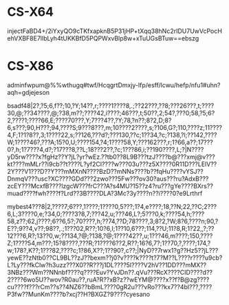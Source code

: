 # CS-X64

injectFaBD4+/2iYxyQO9cTKfxapknB5P31jHP+tXqq38hNc2rIDU7UwVcPocHehVXBF8E7llbLyh4tUKKBfD5PQPWxvBlp8w+xTuUGsBTuw==ebszg

# CS-X86

adminfwpum@%%wthugq#twf/HcqgrtDmxjy-lfp/esff/lcwu/hefp/nfu1#uhn?aqh=gdjejeson

bsadf48|2?,?5;6,f??;10,?Y;14??,r;????1????8,.;??22???,??8;???26???,t;????30,@;??34????,@;?38,m??;????42,i????;46???,t;50??,2;54?,???0;58,?5;6?2,????1;????66,E;????70???,Y;7???4??,?Y;78,?n??;8?2,D;8?6,s???;90,H???;94,????S;9???8???,m;10????2????,s;?106,G?;110,????z;11????4,F;1?1?8??,3;1????22,s;??126,???d?;???130,??c;1??34,?c;?138,?l;??142,????W;1????46?,???A;15?0,U;????154,?4;1????58,Y;???162???,r;1?66,a??;17???0?,h;1?7???4,d?;?17???8,??L;18???2??,?c;1???86,i;??190????,L;?|N????yD5rw????x?fgHz??Y?jL?yr?wEz.??tb0??8L9B???tzJ????b@???xmj@v???kt????mMLr??i9cb??t????L?yf2Cl????w???03u???z5X????0R11D???LElV??2Y???V1???D??Y???mMXnN????BzD??mNNs????b??fqHu????vYSJ??DnmqV???usc?XC????GDd???2zwo???5Fw???ov30?aus???ru?AdxB???zcEY???McxfB????lzgcW???frC???A?s4MU?15??z4?ru???gYe????BXrs??muad????fwh????f?Lrd??3B????DLA?3Mc?3y????n??i????0?e9Lrthrf


mybest4???8|2,????7;6???,1????;1????0,5???;1?4,e????;18,??N;22,??C;2???6,L;3????0,e;?34,0;????3?8,7;???42,u;???46,L?;5???0,k;????54,h;????58,z??;62,j????;6??6,5?;70????,h;??74,??D;78????,3;8?2,?W;8?6,????n;90,?E??;9??4,v??;98??,.;1???02,R??;10?6,I;1??10,6???;114,??U;11?8,R;1?22,,?;??12???6,R?;13??0,w;??134,?@;?138,?@;1????42??,u;1???46,m????;150,????Z;1????54,m???;15?8????,???R;?1????6??2,R??;16?6,7?;1??70,?,????;174,?w;178?,K??;1???82,????c;1?86,X??;1??90?,c??;|NyD??7rwx1?g??Hz5??jL???yewE??zNtb0??CL9BL??zJ??bexm??j0?v????k????t?7?M??L????r????u9cb?L?Ly???fkClw?h3uzz???X0??R???j1DL????5l????V2hV??1DD???mMX??3NBz???Wm??NNnbf????q????Euv?YvJDn??.qVu???RcX????CID????d??2????6wo5U??wov?R0au??,ruA?R??xB?z??wEYM@????x??f?B@zg????cu????f???rCm??s??4NZ6??bBmL????0gR2u???vRo???kx7??4bl???,????P3fw??MunKm????b?xcj??H?BXGZ?9????cyesano
